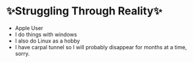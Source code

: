 # ✨Struggling Through Reality✨
- Apple User
- I do things with windows
- I also do Linux as a hobby
- I have carpal tunnel so I will probably disappear for months at a time, sorry.
<!--
**Dalexen/Dalexen** is a ✨ _special_ ✨ repository because its `README.md` (this file) appears on your GitHub profile.

Here are some ideas to get you started:

- 🔭 I’m currently working on ...
- 🌱 I’m currently learning ...
- 👯 I’m looking to collaborate on ...
- 🤔 I’m looking for help with ...
- 💬 Ask me about ...
- 📫 How to reach me: ...
- 😄 Pronouns: He/Him/His
- ⚡ Fun fact: ...
-->
